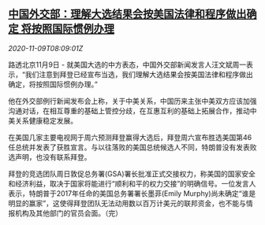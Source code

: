 <!--1604910195000-->
[中国外交部：理解大选结果会按美国法律和程序做出确定 将按照国际惯例办理](https://cn.reuters.com/article/china-mofa-us-election-result-1109-idCNKBS27P0PZ)
------

<div><i>2020-11-09T08:09:01Z</i></div><p>路透北京11月9日 - 就美国大选的中方表态，中国外交部新闻发言人汪文斌周一表示，“我们注意到拜登已经宣布当选，我们理解大选结果会按美国法律和程序做出确定，将按照国际惯例办理。”</p><p>他在外交部例行新闻发布会上称，关于中美关系，中国历来主张中美双方应该加强沟通对话，在相互尊重的基础上管控分歧，在互惠互利的基础上拓展合作，推动中美关系健康稳定发展。</p><p>在美国几家主要电视网于周六预测拜登赢得大选后，拜登周六宣布胜选美国第46任总统并发表了获胜宣言。与以往落败的美国总统候选人不同，特朗普没有发表败选声明，也没有联系拜登。</p><p>拜登的竞选团队周日敦促总务署(GSA)署长批准正式交接权力，称美国的国家安全和经济利益，取决于国家将能进行“顺利和平的权力交接”的明确信号。一位发言人表示，特朗普于2017年任命的美国总务署署长墨菲(Emily Murphy)尚未确定“谁是明显的赢家”，这使得拜登团队无法动用数以百万计美元的联邦资金，也不能与情报机构及其他部门的官员会面。（完）</p>
